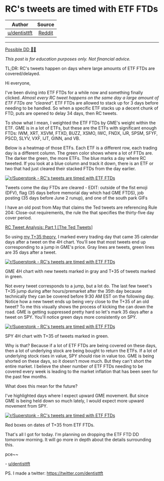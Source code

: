 RC's tweets are timed with ETF FTDs
===================================

| Author       | Source       | 
| :-------------: |:-------------:|
|  [u/dentisttft](https://www.reddit.com/user/dentisttft/) | [Reddit](https://www.reddit.com/r/Superstonk/comments/oeahh2/rcs_tweets_are_timed_with_etf_ftds/) | 

---

[Possible DD 👨‍🔬](https://www.reddit.com/r/Superstonk/search?q=flair_name%3A%22Possible%20DD%20%F0%9F%91%A8%E2%80%8D%F0%9F%94%AC%22&restrict_sr=1)

*This post is for education purposes only. Not financial advice.*

TL;DR: RC's tweets happen on days where large amounts of ETF FTDs are covered/delayed.

Hi everyone,

I've been diving into ETF FTDs for a while now and something finally clicked. *Almost every RC tweet happens on the same day a large amount of ETF FTDs are "cleared".* ETF FTDs are allowed to stack up for 3 days before needing to be handled. So when a specific ETF stacks up a decent chunk of FTD, puts are opened to delay 34 days, then RC tweets.

To show what I mean, I weighted the ETF FTDs by GME's weight within the ETF. GME is in a lot of ETFs, but these are the ETFs with significant enough FTDs: IWM, XRT, XSVM, FTXD, BUZZ, XSMO, IWC, FNDX, IJR, SPSM, SFYF, PSCD, SLYV, VXF, IJT, GINN, and VB.

Below is a heatmap of those ETFs. Each ETF is a different row, each trading day is a different column. The green color shows where a lot of FTDs are. The darker the green, the more ETFs. The blue marks a day where RC tweeted. If you look at a blue column and track it down, there is an ETF or two that had just cleared their stacked FTDs from the day earlier.

[![r/Superstonk - RC's tweets are timed with ETF FTDs](https://preview.redd.it/q7fwa3kn1f971.png?width=1714&format=png&auto=webp&s=a82cf29f39b7996f3de3e34460ba6f615120d3e7)](https://preview.redd.it/q7fwa3kn1f971.png?width=1714&format=png&auto=webp&s=a82cf29f39b7996f3de3e34460ba6f615120d3e7)

Tweets come the day FTDs are cleared - EDIT: outside of the fist emoji (DFV), flag (35 days before memorial day which had GME FTDS), job posting (35 days before June 2 runup), and one of the south park GIFs

I have an old post from May that claims the Ted tweets are referencing Rule 204: Close-out requirements, the rule the that specifies the thirty-five day cover period.

[RC Tweet Analysis: Part 1 [The Ted Tweets]](https://www.reddit.com/r/Superstonk/comments/niui83/rc_tweet_analysis_part_1_the_ted_tweets/)

So using [my T+35 theory](https://www.reddit.com/r/Superstonk/comments/o155a6/t35_is_the_one_true_cycle_evidence_to_back_my/), I marked every trading day that came 35 calendar days after a tweet on the 4H chart. You'll see that most tweets end up corresponding to a jump in GME's price. Gray lines are tweets, green lines are 35 days after a tweet.

[![r/Superstonk - RC's tweets are timed with ETF FTDs](https://preview.redd.it/ngufchm54f971.png?width=1307&format=png&auto=webp&s=57ee666bc94c2f54ab09d22e72726e46178964bb)](https://preview.redd.it/ngufchm54f971.png?width=1307&format=png&auto=webp&s=57ee666bc94c2f54ab09d22e72726e46178964bb)

GME 4H chart with new tweets marked in gray and T+35 of tweets marked in green.

Not every tweet corresponds to a jump, but a lot do. The last few tweet's T+35 jump during after hours/premarket after the 35th day because technically they can be covered before 9:30 AM EST on the following day. Notice how a new tweet ends up being very close to the T+35 of an old tweet? To me this visually shows the process of kicking the can down the road. GME is getting suppressed pretty hard so let's mark 35 days after a tweet on SPY. You'll notice green days more consistently on SPY.

[![r/Superstonk - RC's tweets are timed with ETF FTDs](https://preview.redd.it/ycd7osw34f971.png?width=1305&format=png&auto=webp&s=fa0047eb004c9c3ed00aed02493a7c785433135a)](https://preview.redd.it/ycd7osw34f971.png?width=1305&format=png&auto=webp&s=fa0047eb004c9c3ed00aed02493a7c785433135a)

SPY 4H chart with T+35 of tweets marked in green.

Why is that? Because if a lot of ETF FTDs are being covered on these days, then a lot of underlying stock are being bought to return the ETFs. If a lot of underlying stock rises in value, SPY should rise in value too. GME is being shorted on these days, so it doesn't move much. But they can't short the entire market. I believe the sheer number of ETF FTDs needing to be covered every week is leading to the market inflation that has been seen for the past few months.

What does this mean for the future?

I've highlighted days where I expect upward GME movement. But since GME is being held down so much lately, I would expect more upward movement from SPY.

[![r/Superstonk - RC's tweets are timed with ETF FTDs](https://preview.redd.it/2u5qd8n53f971.png?width=1390&format=png&auto=webp&s=592a6eb2bd74c64efbae25ad3a5100789307701b)](https://preview.redd.it/2u5qd8n53f971.png?width=1390&format=png&auto=webp&s=592a6eb2bd74c64efbae25ad3a5100789307701b)

Red boxes on dates of T+35 from ETF FTDs.

That's all I got for today. I'm planning on dropping the ETF FTD DD tomorrow morning. It will go more in depth about the details surrounding this.

pce~~

- [u/dentisttft](https://www.reddit.com/u/dentisttft/)

PS. I made a twitter: <https://twitter.com/dentisttft>
